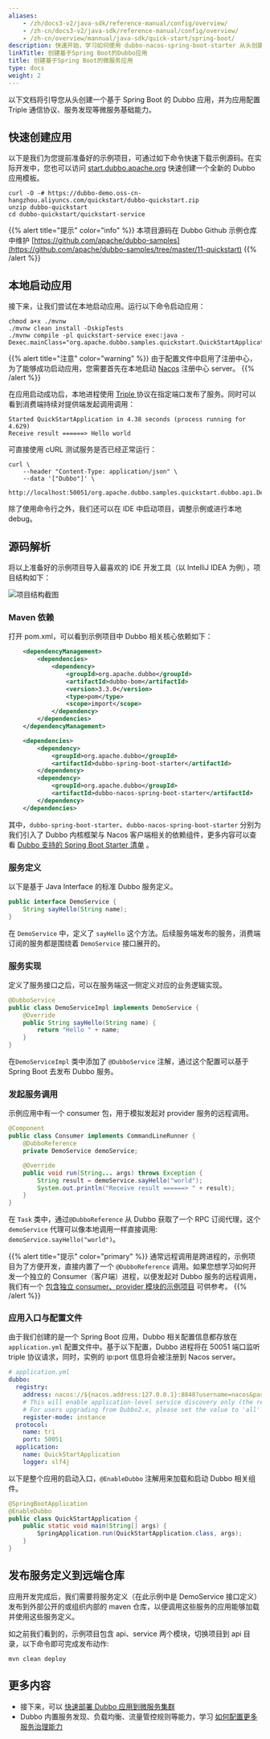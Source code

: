 ```yaml
---
aliases:
    - /zh/docs3-v2/java-sdk/reference-manual/config/overview/
    - /zh-cn/docs3-v2/java-sdk/reference-manual/config/overview/
    - /zh-cn/overview/mannual/java-sdk/quick-start/spring-boot/
description: 快速开始，学习如何使用 dubbo-nacos-spring-boot-starter 从头创建基于一个基于Spring Boot的Dubbo应用。
linkTitle: 创建基于Spring Boot的Dubbo应用
title: 创建基于Spring Boot的微服务应用
type: docs
weight: 2
---
```


以下文档将引导您从头创建一个基于 Spring Boot 的 Dubbo 应用，并为应用配置 Triple 通信协议、服务发现等微服务基础能力。

## 快速创建应用
以下是我们为您提前准备好的示例项目，可通过如下命令快速下载示例源码。在实际开发中，您也可以访问 [start.dubbo.apache.org](/zh-cn/overview/mannual/java-sdk/tasks/develop/springboot/#创建项目) 快速创建一个全新的 Dubbo 应用模板。

```shell
curl -O -# https://dubbo-demo.oss-cn-hangzhou.aliyuncs.com/quickstart/dubbo-quickstart.zip
unzip dubbo-quickstart
cd dubbo-quickstart/quickstart-service
````
{{% alert title="提示" color="info" %}}
本项目源码在 Dubbo Github 示例仓库中维护 [https://github.com/apache/dubbo-samples](https://github.com/apache/dubbo-samples/tree/master/11-quickstart)
{{% /alert %}}

## 本地启动应用
接下来，让我们尝试在本地启动应用。运行以下命令启动应用：

```shell
chmod a+x ./mvnw
./mvnw clean install -DskipTests
./mvnw compile -pl quickstart-service exec:java -Dexec.mainClass="org.apache.dubbo.samples.quickstart.QuickStartApplication"
```

{{% alert title="注意" color="warning" %}}
由于配置文件中启用了注册中心，为了能够成功启动应用，您需要首先在本地启动 <a href="/zh-cn/overview/reference/integrations/nacos/" target="_blank_">Nacos</a> 注册中心 server。
{{% /alert %}}

在应用启动成功后，本地进程使用 <a href="/zh-cn/overview/reference/protocols/triple/" target="_blank_">Triple </a>协议在指定端口发布了服务。同时可以看到消费端持续对提供端发起调用调用：

```text
Started QuickStartApplication in 4.38 seconds (process running for 4.629)
Receive result ======> Hello world
```

可直接使用 cURL 测试服务是否已经正常运行：

```shell
curl \
    --header "Content-Type: application/json" \
    --data '["Dubbo"]' \
    http://localhost:50051/org.apache.dubbo.samples.quickstart.dubbo.api.DemoService/sayHello/
```

除了使用命令行之外，我们还可以在 IDE 中启动项目，调整示例或进行本地 debug。

## 源码解析
将以上准备好的示例项目导入最喜欢的 IDE 开发工具（以 IntelliJ IDEA 为例），项目结构如下：

<img style="max-width:400px;height:auto;" alt="项目结构截图" src="/imgs/v3/quickstart/samples.jpg"/>

### Maven 依赖
打开 pom.xml，可以看到示例项目中 Dubbo 相关核心依赖如下：

```xml
    <dependencyManagement>
        <dependencies>
            <dependency>
                <groupId>org.apache.dubbo</groupId>
                <artifactId>dubbo-bom</artifactId>
                <version>3.3.0</version>
                <type>pom</type>
                <scope>import</scope>
            </dependency>
        </dependencies>
    </dependencyManagement>

    <dependencies>
        <dependency>
            <groupId>org.apache.dubbo</groupId>
            <artifactId>dubbo-spring-boot-starter</artifactId>
        </dependency>
        <dependency>
            <groupId>org.apache.dubbo</groupId>
            <artifactId>dubbo-nacos-spring-boot-starter</artifactId>
        </dependency>
    </dependencies>
```

其中，`dubbo-spring-boot-starter`、`dubbo-nacos-spring-boot-starter` 分别为我们引入了 Dubbo 内核框架与 Nacos 客户端相关的依赖组件，更多内容可以查看 [Dubbo 支持的 Spring Boot Starter 清单](/zh-cn/overview/mannual/java-sdk/reference-manual/config/spring/spring-boot/#starter列表) 。

### 服务定义

以下是基于 Java Interface 的标准 Dubbo 服务定义。

```java
public interface DemoService {
    String sayHello(String name);
}
```

在 `DemoService` 中，定义了 `sayHello` 这个方法。后续服务端发布的服务，消费端订阅的服务都是围绕着 `DemoService` 接口展开的。

### 服务实现

定义了服务接口之后，可以在服务端这一侧定义对应的业务逻辑实现。

```java
@DubboService
public class DemoServiceImpl implements DemoService {
    @Override
    public String sayHello(String name) {
        return "Hello " + name;
    }
}
```

在`DemoServiceImpl` 类中添加了 `@DubboService` 注解，通过这个配置可以基于 Spring Boot 去发布 Dubbo 服务。

### 发起服务调用
示例应用中有一个 consumer 包，用于模拟发起对 provider 服务的远程调用。

```java
@Component
public class Consumer implements CommandLineRunner {
    @DubboReference
    private DemoService demoService;

    @Override
    public void run(String... args) throws Exception {
        String result = demoService.sayHello("world");
        System.out.println("Receive result ======> " + result);
    }
}
```

在 `Task` 类中，通过`@DubboReference` 从 Dubbo 获取了一个 RPC 订阅代理，这个 `demoService` 代理可以像本地调用一样直接调用: `demoService.sayHello("world")`。

{{% alert title="提示" color="primary" %}}
通常远程调用是跨进程的，示例项目为了方便开发，直接内置了一个 `@DubboReference` 调用。如果您想学习如何开发一个独立的 Consumer（客户端）进程，以便发起对 Dubbo 服务的远程调用，我们有一个 <a target="_blank" href="https://github.com/apache/dubbo-samples/tree/master/1-basic/dubbo-samples-spring-boot">包含独立 consumer、provider 模块的示例项目</a> 可供参考。
{{% /alert %}}

### 应用入口与配置文件

由于我们创建的是一个 Spring Boot 应用，Dubbo 相关配置信息都存放在 `application.yml` 配置文件中。基于以下配置，Dubbo 进程将在 50051 端口监听 triple 协议请求，同时，实例的 ip:port 信息将会被注册到 Nacos server。

```yaml
# application.yml
dubbo:
  registry:
    address: nacos://${nacos.address:127.0.0.1}:8848?username=nacos&password=nacos
	# This will enable application-level service discovery only (the recommended service discovery method for Dubbo3).
	# For users upgrading from Dubbo2.x, please set the value to 'all' for smooth migration.
    register-mode: instance
  protocol:
    name: tri
    port: 50051
  application:
    name: QuickStartApplication
    logger: slf4j
```

以下是整个应用的启动入口，`@EnableDubbo` 注解用来加载和启动 Dubbo 相关组件。

```java
@SpringBootApplication
@EnableDubbo
public class QuickStartApplication {
    public static void main(String[] args) {
        SpringApplication.run(QuickStartApplication.class, args);
    }
}
```

## 发布服务定义到远端仓库

应用开发完成后，我们需要将服务定义（在此示例中是 DemoService 接口定义）发布到外部公开的或组织内部的 maven 仓库，以便调用这些服务的应用能够加载并使用这些服务定义。

如之前我们看到的，示例项目包含 api、service 两个模块，切换项目到 api 目录，以下命令即可完成发布动作:

```shell
mvn clean deploy
```

## 更多内容
- 接下来，可以 [快速部署 Dubbo 应用到微服务集群](../deploy/)
- Dubbo 内置服务发现、负载均衡、流量管控规则等能力，学习 [如何配置更多服务治理能力](/zh-cn/overview/mannual/java-sdk/tasks/service-discovery/)

